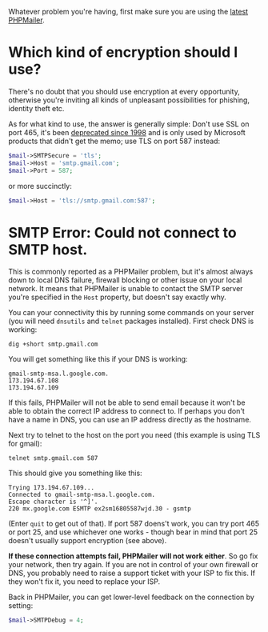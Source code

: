 Whatever problem you're having, first make sure you are using the [latest PHPMailer](https://github.com/PHPMailer/PHPMailer).

# Which kind of encryption should I use?
There's no doubt that you should use encryption at every opportunity, otherwise you're inviting all kinds of unpleasant possibilities for phishing, identity theft etc.

As for what kind to use, the answer is generally simple: Don't use SSL on port 465, it's been [deprecated since 1998](http://en.wikipedia.org/wiki/SMTPS) and is only used by Microsoft products that didn't get the memo; use TLS on port 587 instead:

```php
$mail->SMTPSecure = 'tls';
$mail->Host = 'smtp.gmail.com';
$mail->Port = 587;
```
or more succinctly:

```php
$mail->Host = 'tls://smtp.gmail.com:587';
```
# SMTP Error: Could not connect to SMTP host.
This is commonly reported as a PHPMailer problem, but it's almost always down to local DNS failure, firewall blocking or other issue on your local network. It means that PHPMailer is unable to contact the SMTP server you're specified in the `Host` property, but doesn't say exactly why. 

You can your connectivity this by running some commands on your server (you will need `dnsutils` and `telnet` packages installed). First check DNS is working:

```shell
dig +short smtp.gmail.com
```
You will get something like this if your DNS is working:

```shell
gmail-smtp-msa.l.google.com.
173.194.67.108
173.194.67.109
```
If this fails, PHPMailer will not be able to send email because it won't be able to obtain the correct IP address to connect to. If perhaps you don't have a name in DNS, you can use an IP address directly as the hostname.

Next try to telnet to the host on the port you need (this example is using TLS for gmail):

```
telnet smtp.gmail.com 587
```
This should give you something like this:

```
Trying 173.194.67.109...
Connected to gmail-smtp-msa.l.google.com.
Escape character is '^]'.
220 mx.google.com ESMTP ex2sm16805587wjd.30 - gsmtp
```

(Enter `quit` to get out of that). If port 587 doens't work, you can try port 465 or port 25, and use whichever one works - though bear in mind that port 25 doesn't usually support encryption (see above).

**If these connection attempts fail, PHPMailer will not work either**. So go fix your network, then try again. If you are not in control of your own firewall or DNS, you probably need to raise a support ticket with your ISP to fix this. If they won't fix it, you need to replace your ISP.

Back in PHPMailer, you can get lower-level feedback on the connection by setting:

```php
$mail->SMTPDebug = 4;
```